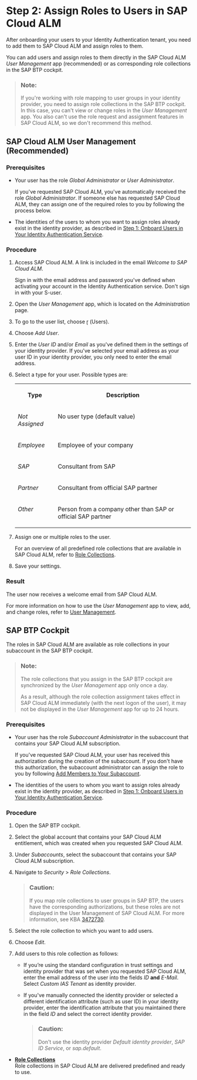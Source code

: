 <!-- loio7304b17f3aac4ebaa24c5c6a3a8e236e -->

<link rel="stylesheet" type="text/css" href="../css/sap-icons.css"/>

# Step 2: Assign Roles to Users in SAP Cloud ALM

After onboarding your users to your Identity Authentication tenant, you need to add them to SAP Cloud ALM and assign roles to them.

You can add users and assign roles to them directly in the SAP Cloud ALM *User Management* app \(recommended\) or as corresponding role collections in the SAP BTP cockpit.

> ### Note:  
> If you're working with role mapping to user groups in your identity provider, you need to assign role collections in the SAP BTP cockpit. In this case, you can't view or change roles in the *User Management* app. You also can't use the role request and assignment features in SAP Cloud ALM, so we don't recommend this method.





<a name="loio7304b17f3aac4ebaa24c5c6a3a8e236e__section_g43_crh_jmb"/>

## SAP Cloud ALM User Management \(Recommended\)



### Prerequisites

-   Your user has the role *Global Administrator* or *User Administrator*.

    If you've requested SAP Cloud ALM, you've automatically received the role *Global Administrator*. If someone else has requested SAP Cloud ALM, they can assign one of the required roles to you by following the process below.

-   The identities of the users to whom you want to assign roles already exist in the identity provider, as described in [Step 1: Onboard Users in Your Identity Authentication Service](step-1-onboard-users-in-the-identity-authentication-service-f2a8a8c.md).




### Procedure

1.  Access SAP Cloud ALM. A link is included in the email *Welcome to SAP Cloud ALM*.

    Sign in with the email address and password you've defined when activating your account in the Identity Authentication service. Don't sign in with your S-user.

2.  Open the *User Management* app, which is located on the *Administration* page.

3.  To go to the user list, choose <span class="SAP-icons-V5"></span> \(Users\).

4.  Choose *Add User*.

5.  Enter the *User ID* and/or *Email* as you've defined them in the settings of your identity provider. If you've selected your email address as your user ID in your identity provider, you only need to enter the email address.

6.  Select a type for your user. Possible types are:


    <table>
    <tr>
    <th valign="top">

    Type
    
    </th>
    <th valign="top">

    Description
    
    </th>
    </tr>
    <tr>
    <td valign="top">
    
    *Not Assigned* 
    
    </td>
    <td valign="top">
    
    No user type \(default value\)
    
    </td>
    </tr>
    <tr>
    <td valign="top">
    
    *Employee* 
    
    </td>
    <td valign="top">
    
    Employee of your company
    
    </td>
    </tr>
    <tr>
    <td valign="top">
    
    *SAP* 
    
    </td>
    <td valign="top">
    
    Consultant from SAP
    
    </td>
    </tr>
    <tr>
    <td valign="top">
    
    *Partner* 
    
    </td>
    <td valign="top">
    
    Consultant from official SAP partner
    
    </td>
    </tr>
    <tr>
    <td valign="top">
    
    *Other* 
    
    </td>
    <td valign="top">
    
    Person from a company other than SAP or official SAP partner
    
    </td>
    </tr>
    </table>
    
7.  Assign one or multiple roles to the user.

    For an overview of all predefined role collections that are available in SAP Cloud ALM, refer to [Role Collections](role-collections-e1915af.md).

8.  Save your settings.




### Result

The user now receives a welcome email from SAP Cloud ALM.

For more information on how to use the *User Management* app to view, add, and change roles, refer to [User Management](https://help.sap.com/docs/cloud-alm/applicationhelp/user-management).



<a name="loio7304b17f3aac4ebaa24c5c6a3a8e236e__section_amj_f5z_tqb"/>

## SAP BTP Cockpit

The roles in SAP Cloud ALM are available as role collections in your subaccount in the SAP BTP cockpit.

> ### Note:  
> The role collections that you assign in the SAP BTP cockpit are synchronized by the *User Management* app only once a day.
> 
> As a result, although the role collection assignment takes effect in SAP Cloud ALM immediately \(with the next logon of the user\), it may not be displayed in the *User Management* app for up to 24 hours.



### Prerequisites

-   Your user has the role *Subaccount Administrator* in the subaccount that contains your SAP Cloud ALM subscription.

    If you've requested SAP Cloud ALM, your user has received this authorization during the creation of the subaccount. If you don't have this authorization, the subaccount administrator can assign the role to you by following [Add Members to Your Subaccount](https://help.sap.com/viewer/65de2977205c403bbc107264b8eccf4b/LATEST/en-US/1e1b7b60bb1b4764a2d4bb96bd73182d.html).

-   The identities of the users to whom you want to assign roles already exist in the identity provider, as described in [Step 1: Onboard Users in Your Identity Authentication Service](step-1-onboard-users-in-the-identity-authentication-service-f2a8a8c.md).




### Procedure

1.  Open the SAP BTP cockpit.

2.  Select the global account that contains your SAP Cloud ALM entitlement, which was created when you requested SAP Cloud ALM.

3.  Under *Subaccounts*, select the subaccount that contains your SAP Cloud ALM subscription.

4.  Navigate to *Security* \> *Role Collections*.

    > ### Caution:  
    > If you map role collections to user groups in SAP BTP, the users have the corresponding authorizations, but these roles are not displayed in the User Management of SAP Cloud ALM. For more information, see KBA [3472730](https://me.sap.com/notes/3472730).

5.  Select the role collection to which you want to add users.

6.  Choose *Edit*.

7.  Add users to this role collection as follows:

    -   If you’re using the standard configuration in trust settings and identity provider that was set when you requested SAP Cloud ALM, enter the email address of the user into the fields *ID* **and** *E-Mail*. Select *Custom IAS Tenant* as identity provider.

    -   If you've manually connected the identity provider or selected a different identification attribute \(such as user ID\) in your identity provider, enter the identification attribute that you maintained there in the field *ID* and select the correct identity provider.

        > ### Caution:  
        > Don't use the identity provider *Default identity provider*, *SAP ID Service*, or *sap.default*.



-   **[Role Collections](role-collections-e1915af.md "Role collections in SAP Cloud ALM are delivered predefined and ready to use.")**  
Role collections in SAP Cloud ALM are delivered predefined and ready to use.

